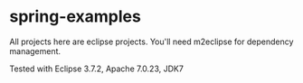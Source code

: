 spring-examples
===============

All projects here are eclipse projects. You'll need m2eclipse for dependency management.

Tested with Eclipse 3.7.2, Apache 7.0.23, JDK7
